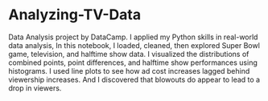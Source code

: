 # Analyzing-TV-Data
Data Analysis project by DataCamp.
I applied my Python skills in real-world data analysis, In this notebook, I loaded, cleaned, then explored Super Bowl game, television, and halftime show data. I visualized the distributions of combined points, point differences, and halftime show performances using histograms. I used line plots to see how ad cost increases lagged behind viewership increases. And I discovered that blowouts do appear to lead to a drop in viewers.
